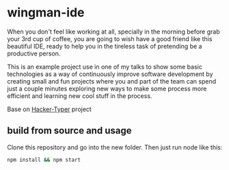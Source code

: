 # wingman-ide
When you don't feel like working at all, specially in the morning before grab your 3rd cup of coffee, you are going to wish have a good friend like this beautiful IDE, ready to help you in the tireless task of pretending be a productive person.

This is an example project use in one of my talks to show some basic technologies as a way of continuously improve software development by creating small and fun projects where you and part of the team can spend just a couple minutes exploring new ways to make some process more efficient and learning new cool stuff in the process.

Base on <a rel="license" href="https://github.com/duiker101/Hacker-Typer">Hacker-Typer</a> project

## build from source and usage
Clone this repository and go into the new folder. Then just run node like this:
```bash
npm install && npm start
```
